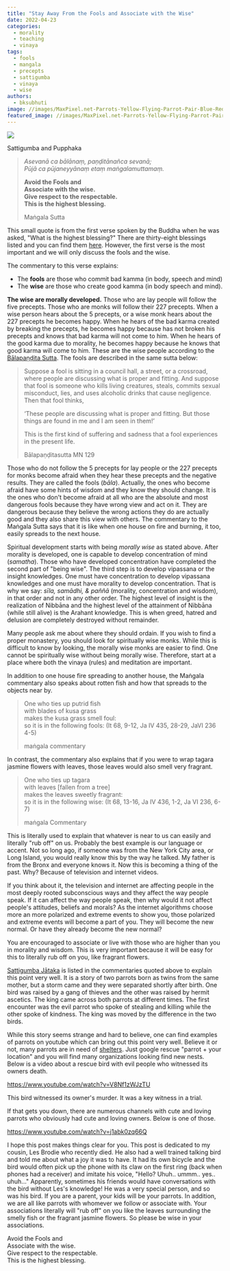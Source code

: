 ```yaml
---
title: "Stay Away From the Fools and Associate with the Wise"
date: 2022-04-23
categories: 
  - morality
  - teaching
  - vinaya
tags: 
  - fools
  - mangala
  - precepts
  - sattigumba
  - vinaya
  - wise
authors: 
  - bksubhuti
image: //images/MaxPixel.net-Parrots-Yellow-Flying-Parrot-Pair-Blue-Red-1612070.jpg
featured_image: //images/MaxPixel.net-Parrots-Yellow-Flying-Parrot-Pair-Blue-Red-1612070.jpg
---
```


![](/images/MaxPixel.net-Parrots-Yellow-Flying-Parrot-Pair-Blue-Red-1612070-1024x681.jpg)

Sattigumba and Pupphaka

> _Asevanā ca bālānaṃ, paṇḍitānañca sevanā;  
> Pūjā ca pūjaneyyānaṃ etaṃ maṅgalamuttamaṃ._
> 
> **Avoid the Fools and  
> Associate with the wise.  
> Give respect to the respectable.  
> This is the highest blessing.**
> 
> Maṅgala Sutta

This small quote is from the first verse spoken by the Buddha when he was asked, "What is the highest blessing?" There are thirty-eight blessings listed and you can find them [here](https://www.ancient-buddhist-texts.net/Texts-and-Translations/Chanting-for-Meditators/01-Parittam-Mangalasuttam.htm). However, the first verse is the most important and we will only discuss the fools and the wise.

The commentary to this verse explains:

- The **fools** are those who commit bad kamma (in body, speech and mind)
- The **wise** are those who create good kamma (in body speech and mind).

**The wise are morally developed.** Those who are lay people will follow the five precepts. Those who are monks will follow their 227 precepts. When a wise person hears about the 5 precepts, or a wise monk hears about the 227 precepts he becomes happy. When he hears of the bad karma created by breaking the precepts, he becomes happy because has not broken his precepts and knows that bad karma will not come to him. When he hears of the good karma due to morality, he becomes happy because he knows that good karma will come to him. These are the wise people according to the [Bālapaṇḍita Sutta](https://suttacentral.net/mn129/en/sujato?layout=linebyline&reference=main/bj/cck/csp/dr/km&notes=asterisk&highlight=true&script=latin). The fools are described in the same sutta below:

> Suppose a fool is sitting in a council hall, a street, or a crossroad, where people are discussing what is proper and fitting. And suppose that fool is someone who kills living creatures, steals, commits sexual misconduct, lies, and uses alcoholic drinks that cause negligence.  Then that fool thinks,  
>   
> ‘These people are discussing what is proper and fitting. But those things are found in me and I am seen in them!’  
>   
> This is the first kind of suffering and sadness that a fool experiences in the present life.
> 
> Bālapaṇḍitasutta MN 129

  
Those who do not follow the 5 precepts for lay people or the 227 precepts for monks become afraid when they hear these precepts and the negative results. They are called the fools (_bāla_). Actually, the ones who become afraid have some hints of wisdom and they know they should change. It is the ones who don't become afraid at all who are the absolute and most dangerous fools because they have wrong view and act on it. They are dangerous because they believe the wrong actions they do are actually good and they also share this view with others. The commentary to the Maṅgala Sutta says that it is like when one house on fire and burning, it too, easily spreads to the next house.

Spiritual development starts with being _morally wise_ as stated above. After morality is developed, one is capable to develop concentration of mind (_samatha_). Those who have developed concentration have completed the second part of "being wise". The third step is to develop vipassana or the insight knowledges. One must have concentration to develop vipassana knowledges and one must have morality to develop concentration. That is why we say: _sīla, samādhi, & paññā_ (morality, concentration and wisdom), in that order and not in any other order. The highest level of insight is the realization of Nibbāna and the highest level of the attainment of Nibbāna (while still alive) is the Arahant knowledge. This is when greed, hatred and delusion are completely destroyed without remainder.

Many people ask me about where they should ordain. If you wish to find a proper monastery, you should look for spiritually wise monks. While this is difficult to know by looking, the morally wise monks are easier to find. One cannot be spiritually wise without being morally wise. Therefore, start at a place where both the vinaya (rules) and meditation are important.

In addition to one house fire spreading to another house, the Maṅgala commentary also speaks about rotten fish and how that spreads to the objects near by.

> One who ties up putrid fish  
> with blades of kusa grass  
> makes the kusa grass smell foul:  
> so it is in the following fools: (It 68, 9-12, Ja IV 435, 28-29, JaVI 236 4-5)
> 
> maṅgala commentary

In contrast, the commentary also explains that if you were to wrap tagara jasmine flowers with leaves, those leaves would also smell very fragrant.

> One who ties up tagara  
> with leaves \[fallen from a tree\]  
> makes the leaves sweetly fragrant:  
> so it is in the following wise: (It 68, 13-16, Ja IV 436, 1-2, Ja VI 236, 6-7)
> 
> maṅgala Commentary

This is literally used to explain that whatever is near to us can easily and literally "rub off" on us. Probably the best example is our language or accent. Not so long ago, if someone was from the New York City area, or Long Island, you would really know this by the way he talked. My father is from the Bronx and everyone knows it. Now this is becoming a thing of the past. Why? Because of television and internet videos.

If you think about it, the television and internet are affecting people in the most deeply rooted subconscious ways and they affect the way people speak. If it can affect the way people speak, then why would it not affect people's attitudes, beliefs and morals? As the internet algorithms choose more an more polarized and extreme events to show you, those polarized and extreme events will become a part of you. They will become the new normal. Or have they already become the new normal?

You are encouraged to associate or live with those who are higher than you in morality and wisdom. This is very important because it will be easy for this to literally rub off on you, like fragrant flowers.

[Sattigumba Jātaka](https://www.ancient-buddhist-texts.net/English-Texts/Jataka/503.htm) is listed in the commentaries quoted above to explain this point very well. It is a story of two parrots born as twins from the same mother, but a storm came and they were separated shortly after birth. One bird was raised by a gang of thieves and the other was raised by hermit ascetics. The king came across both parrots at different times. The first encounter was the evil parrot who spoke of stealing and killing while the other spoke of kindness. The king was moved by the difference in the two birds.

While this story seems strange and hard to believe, one can find examples of parrots on youtube which can bring out this point very well. Believe it or not, many parrots are in need of [shelters](https://www.liparrots.org/adopt-macaws/). Just google rescue "parrot + your location" and you will find many organizations looking find new nests. Below is a video about a rescue bird with evil people who witnessed its owners death.

https://www.youtube.com/watch?v=V8Nf1zWJzTU

This bird witnessed its owner's murder. It was a key witness in a trial.

If that gets you down, there are numerous channels with cute and loving parrots who obviously had cute and loving owners. Below is one of those.

https://www.youtube.com/watch?v=j1abk0zq66Q

I hope this post makes things clear for you. This post is dedicated to my cousin, Les Brodie who recently died. He also had a well trained talking bird and told me about what a joy it was to have. It had its own bicycle and the bird would often pick up the phone with its claw on the first ring (back when phones had a receiver) and imitate his voice, "Hello? Uhuh.. ummm.. yes.. uhuh..." Apparently, sometimes his friends would have conversations with the bird without Les's knowledge! He was a very special person, and so was his bird. If you are a parent, your kids will be your parrots. In addition, we are all like parrots with whomever we follow or associate with. Your associations literally will "rub off" on you like the leaves surrounding the smelly fish or the fragrant jasmine flowers. So please be wise in your associations.

Avoid the Fools and  
Associate with the wise.  
Give respect to the respectable.  
This is the highest blessing.